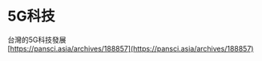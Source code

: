 # 5G科技

台灣的5G科技發展  
[https://pansci.asia/archives/188857](https://pansci.asia/archives/188857)





